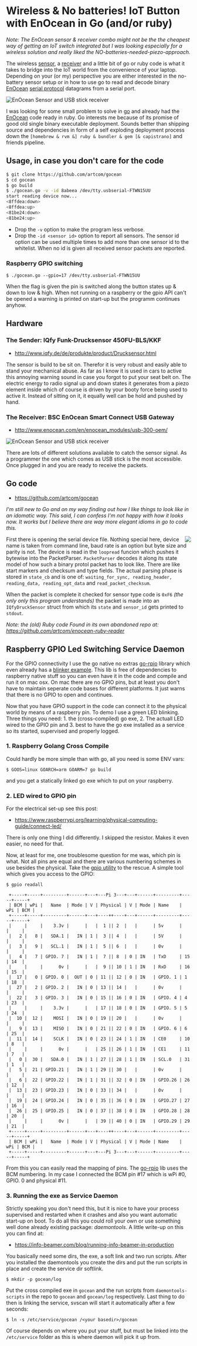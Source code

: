# Wireless & No batteries! IoT Button with EnOcean in Go (and/or ruby)

_Note: The EnOcean sensor & receiver combo might not be the the cheapest way of getting an IoT switch integrated but I was looking especially for a wireless solution and really liked the NO-batteries-needed-piezo-approach._

The wireless [sensor], a [receiver] and a little bit of go or ruby code is what it takes to bridge into the IoT world from the convenience of your laptop. Depending on your (or my) perspective you are either interested in the no-battery sensor setup or in how to use go to read and decode binary [EnOcean] [serial protocol] datagrams from a serial port.

[sensor]: <//www.iqfy.de/de/produkte/product/Drucksensor.html>
[receiver]: <//www.enocean.com/en/enocean_modules/usb-300-oem/>
[EnOcean]: <//www.enocean.com/en/>
[4]: <//www.enocean.com/esp>
[serial protocol]: <//www.enocean.com/esp>
[6]: <//github.com/artcom/gocean/blob/master/EnOceanSerialProtocol3.pdf>

![EnOcean Sensor and USB stick receiver](IMG_20170227_104639.jpg)

<!--end-of-excerpt-->

I was looking for some small problem to solve in [go] and already had the [EnOcean] code ready in ruby. Go interests me because of its promise of good old single binary executable deployment. Sounds better than shipping source and dependencies in form of a self exploding deployment process down the `[homebrew & rvm &] ruby & bundler & gem [& capistrano]` and friends pipeline.

[go]: <//golang.org/project/>

## Usage, in case you don't care for the code

```bash
$ git clone https://github.com/artcom/gocean
$ cd gocean
$ go build
$ ./gocean.go -v -id 8abeea /dev/tty.usbserial-FTWN15UU  
start reading device now...
<8ffdea:down>
<8ffdea:up>
<81be24:down>
<81be24:up>
```

- Drop the `-v` option to make the program less verbose. 
- Drop the `-id <sensor id>` option to report all sensors. The sensor id option
  can be used multiple times to add more than one sensor id to the whitelist.
  When no id is given all received sensor packets are reported. 

### Raspberry GPIO switching
```
$ ./gocean.go --gpio=17 /dev/tty.usbserial-FTWN15UU  
```
When the flag is given the pin is switched along the button states up & down to low & high. When not running on a raspberry or the gpio API can't be opened a warning is printed on start-up but the programm continues anyhow. 

## Hardware

### The Sender: IQfy Funk-Drucksensor 450FU-BLS/KKF

- <http://www.iqfy.de/de/produkte/product/Drucksensor.html>

The sensor is build to be sit on. Therefor it is very robust and easily able to stand your mechanical abuse. As far as I know it is used in cars to active this annoying warning sound in case you forgot to put your seat belt on. The electric energy to radio signal up and down states it generates from a piezo element inside which of course is driven by your booty force being used to active it. Instead of sitting on it, it equally well can be hold and pushed by hand.  

### The Receiver: BSC EnOcean Smart Connect USB Gateway

- <http://www.enocean.com/en/enocean_modules/usb-300-oem/>

![EnOcean Sensor and USB stick receiver](IMG_20170227_104659.jpg)

There are lots of different solutions available to catch the sensor signal. As a programmer the one which comes as USB stick is the most accessible. Once plugged in and you are ready to receive the packets. 

## Go code

- <https://github.com/artcom/gocean>

_I'm still new to Go and on my way finding out how I like things to look like in an idomatic way. This said, I can confess I'm not happy with how it looks now. It works but I believe there are way more elegant idioms in go to code this._

<img align="right" src="ESP3-Packet.png">First there is opening the serial device file. Nothing special here, device name is taken from command line, baud rate is an option but byte size and parity is not. The device is read in the `loopread` funcion which pushes it bytewise into the PacketParser. `PacketParser` decodes it along its state model of how such a binary protol packet has to look like. There are like start markers and checksum and type fields. The actual parsing phase is stored in `state_cb` and is one of: `waiting_for_sync, reading_header, reading_data, reading_opt_data` and `read_packet_checksum`.

When the packet is complete it checked for sensor type code is `0xF6` _(the only only this program understands)_ the packet is made into an `IQfyDruckSensor` struct from which its `state` and `sensor_id` gets printed to `stdout`. 

_Note: the (old) Ruby code Found in its own _abandoned_ repo at: <https://github.com/artcom/enocean-ruby-reader>_

## Raspberry GPIO Led Switching Service Daemon

For the GPIO connectivity I use the go native no extras [go-rpio] library which even already has a [blinker example]. This lib is free of dependencies to raspberry native stuff so you can even have it in the code and compile and run it on mac osx. On mac there are no GPIO pins, but at least you don't have to maintain seperate code bases for different platforms. It just warns that there is no GPIO to open and continues.

[go-rpio]: https://github.com/stianeikeland/go-rpio
[blinker example]: https://github.com/stianeikeland/go-rpio/blob/master/examples/blinker/blinker.go

Now that you have GPIO support in the code can connect it to the physical world by means of a raspberry pin. To demo I use a green LED blinking. Three things you need: 1. the (cross-compiled) go exe, 2. The actuall LED wired to the GPIO pin and 3. best to have the go exe installed as a service so its started, supervised and properly logged. 

### 1. Raspberry Golang Cross Compile

Could hardly be more simple than with go, all you need is some ENV vars:

```
$ GOOS=linux GOARCH=arm GOARM=7 go build
```

and you get a statically linked go exe which to put on your raspberry.

### 2. LED wired to GPIO pin

For the electrical set-up see this post:

* <https://www.raspberrypi.org/learning/physical-computing-guide/connect-led/>

There is only one thing I did differently. I skipped the resistor. Makes it even easier, no need for that. 

Now, at least for me, one troublesome question for me was, which pin is what. Not all pins are equal and there are various numbering schemes in use besides the physical. Take the [gpio utility] to the rescue. A simple tool which gives you access to the GPIO:

```
$ gpio readall

 +-----+-----+---------+------+---+---Pi 3---+---+------+---------+-----+-----+
 | BCM | wPi |   Name  | Mode | V | Physical | V | Mode | Name    | wPi | BCM |
 +-----+-----+---------+------+---+----++----+---+------+---------+-----+-----+
 |     |     |    3.3v |      |   |  1 || 2  |   |      | 5v      |     |     |
 |   2 |   8 |   SDA.1 |   IN | 1 |  3 || 4  |   |      | 5V      |     |     |
 |   3 |   9 |   SCL.1 |   IN | 1 |  5 || 6  |   |      | 0v      |     |     |
 |   4 |   7 | GPIO. 7 |   IN | 1 |  7 || 8  | 0 | IN   | TxD     | 15  | 14  |
 |     |     |      0v |      |   |  9 || 10 | 1 | IN   | RxD     | 16  | 15  |
 |  17 |   0 | GPIO. 0 |  OUT | 0 | 11 || 12 | 0 | IN   | GPIO. 1 | 1   | 18  |
 |  27 |   2 | GPIO. 2 |   IN | 0 | 13 || 14 |   |      | 0v      |     |     |
 |  22 |   3 | GPIO. 3 |   IN | 0 | 15 || 16 | 0 | IN   | GPIO. 4 | 4   | 23  |
 |     |     |    3.3v |      |   | 17 || 18 | 0 | IN   | GPIO. 5 | 5   | 24  |
 |  10 |  12 |    MOSI |   IN | 0 | 19 || 20 |   |      | 0v      |     |     |
 |   9 |  13 |    MISO |   IN | 0 | 21 || 22 | 0 | IN   | GPIO. 6 | 6   | 25  |
 |  11 |  14 |    SCLK |   IN | 0 | 23 || 24 | 1 | IN   | CE0     | 10  | 8   |
 |     |     |      0v |      |   | 25 || 26 | 1 | IN   | CE1     | 11  | 7   |
 |   0 |  30 |   SDA.0 |   IN | 1 | 27 || 28 | 1 | IN   | SCL.0   | 31  | 1   |
 |   5 |  21 | GPIO.21 |   IN | 1 | 29 || 30 |   |      | 0v      |     |     |
 |   6 |  22 | GPIO.22 |   IN | 1 | 31 || 32 | 0 | IN   | GPIO.26 | 26  | 12  |
 |  13 |  23 | GPIO.23 |   IN | 0 | 33 || 34 |   |      | 0v      |     |     |
 |  19 |  24 | GPIO.24 |   IN | 0 | 35 || 36 | 0 | IN   | GPIO.27 | 27  | 16  |
 |  26 |  25 | GPIO.25 |   IN | 0 | 37 || 38 | 0 | IN   | GPIO.28 | 28  | 20  |
 |     |     |      0v |      |   | 39 || 40 | 0 | IN   | GPIO.29 | 29  | 21  |
 +-----+-----+---------+------+---+----++----+---+------+---------+-----+-----+
 | BCM | wPi |   Name  | Mode | V | Physical | V | Mode | Name    | wPi | BCM |
 +-----+-----+---------+------+---+---Pi 3---+---+------+---------+-----+-----+
```

From this you can easily read the mapping of pins. The [go-rpio] lib uses the BCM numbering. In my case I connected the BCM pin #17 which is wPi #0, GPIO. 0 and physical #11.


[gpio utility]: http://wiringpi.com/the-gpio-utility/

### 3. Running the exe as Service Daemon

Strictly speaking you don't need this, but it is nice to have your process supervised and restarted when it crashes and also you want automatic start-up on boot. To do all this you could roll your own or use something well done already existing package: *daemontools*. A little write-up on this you can find at: 

* <https://info-beamer.com/blog/running-info-beamer-in-production>

You basically need some dirs, the exe, a soft link and two run scripts. After you installed the daemontools you create the dirs and put the run scripts in place and create the service dir softlink. 

```
$ mkdir -p gocean/log
```

Put the cross compiled exe in `gocean` and the run scripts from `daemontools-scripts` in the repo to  `gocean` and `gocean/log` respectively. Last thing to do then is linking the service, svscan will start it automatically after a few seconds:

```
$ ln -s /etc/service/gocean /<your basedir>/gocean
```

Of course depends on where you put your stuff, but must be linked into the `/etc/service` folder as this is where daemon will pick it up from. 

